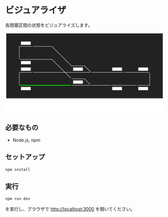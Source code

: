 # ビジュアライザ

各閉塞区間の状態をビジュアライズします。

![](docs/preview.png)

## 必要なもの

- Node.js, npm

## セットアップ

```bash
npm install
```

## 実行

```bash
npm run dev
```

を実行し、ブラウザで [http://localhost:3000](http://localhost:3000) を開いてください。
